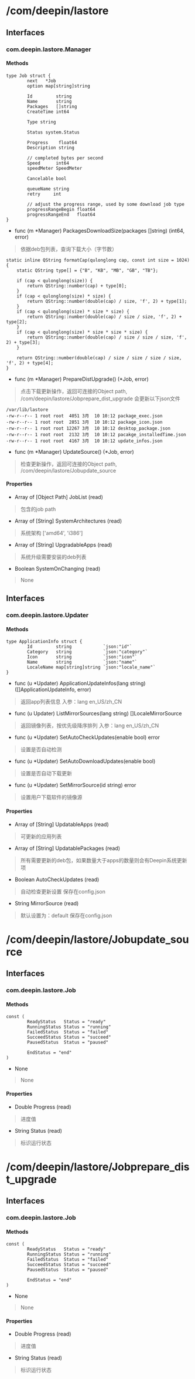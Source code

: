 # /com/deepin/lastore
## Interfaces
### com.deepin.lastore.Manager
#### Methods

```
type Job struct {
        next   *Job
        option map[string]string

        Id         string
        Name       string
        Packages   []string
        CreateTime int64

        Type string

        Status system.Status

        Progress    float64
        Description string

        // completed bytes per second
        Speed      int64
        speedMeter SpeedMeter

        Cancelable bool

        queueName string
        retry     int

        // adjust the progress range, used by some download job type
        progressRangeBegin float64
        progressRangeEnd   float64
}
```

- func (m *Manager) PackagesDownloadSize(packages []string) (int64, error)
> 依据deb包列表，查询下载大小（字节数）
```
static inline QString formatCap(qulonglong cap, const int size = 1024)
{
    static QString type[] = {"B", "KB", "MB", "GB", "TB"};

    if (cap < qulonglong(size)) {
        return QString::number(cap) + type[0];
    }
    if (cap < qulonglong(size) * size) {
        return QString::number(double(cap) / size, 'f', 2) + type[1];
    }
    if (cap < qulonglong(size) * size * size) {
        return QString::number(double(cap) / size / size, 'f', 2) + type[2];
    }
    if (cap < qulonglong(size) * size * size * size) {
        return QString::number(double(cap) / size / size / size, 'f', 2) + type[3];
    }

    return QString::number(double(cap) / size / size / size / size, 'f', 2) + type[4];
}
```

- func (m *Manager) PrepareDistUpgrade() (*Job, error)
> 点击下载更新操作，返回可连接的Object path, /com/deepin/lastore/Jobprepare_dist_upgrade
> 会更新以下json文件
```
/var/lib/lastore
-rw-r--r-- 1 root root  4051 3月  10 10:12 package_exec.json
-rw-r--r-- 1 root root  2851 3月  10 10:12 package_icon.json
-rw-r--r-- 1 root root 12267 3月  10 10:12 desktop_package.json
-rw-r--r-- 1 root root  2132 3月  10 10:12 pacakge_installedTime.json
-rw-r--r-- 1 root root  4167 3月  10 10:12 update_infos.json
```

- func (m *Manager) UpdateSource() (*Job, error)
> 检查更新操作，返回可连接的Object path, /com/deepin/lastore/Jobupdate_source

#### Properties

- Array of [Object Path] JobList (read)
> 包含的job path

- Array of [String] SystemArchitectures (read) 
> 系统架构 ['amd64', 'i386']

- Array of [String] UpgradableApps (read)
> 系统升级需要安装的deb列表

- Boolean SystemOnChanging (read)
> None

## Interfaces
### com.deepin.lastore.Updater
#### Methods

```
type ApplicationInfo struct {
        Id         string            `json:"id"`
        Category   string            `json:"category"`
        Icon       string            `json:"icon"`
        Name       string            `json:"name"`
        LocaleName map[string]string `json:"locale_name"`
}
```

- func (u *Updater) ApplicationUpdateInfos(lang string) ([]ApplicationUpdateInfo, error)
> 返回app列表信息
> 入参：lang en_US/zh_CN

- func (u Updater) ListMirrorSources(lang string) []LocaleMirrorSource
> 返回镜像列表，按优先级降序排列
> 入参：lang en_US/zh_CN

- func (u *Updater) SetAutoCheckUpdates(enable bool) error
> 设置是否自动检测

- func (u *Updater) SetAutoDownloadUpdates(enable bool)
> 设置是否自动下载更新

- func (u *Updater) SetMirrorSource(id string) error
> 设置用户下载软件的镜像源


#### Properties

- Array of [String] UpdatableApps (read)
> 可更新的应用列表

- Array of [String] UpdatablePackages (read)
> 所有需要更新的deb包，如果数量大于apps的数量则会有Deepin系统更新项

- Boolean AutoCheckUpdates (read)
> 自动检查更新设置 保存在config.json

- String MirrorSource (read)
> 默认设置为：default 保存在config.json

# /com/deepin/lastore/Jobupdate_source
## Interfaces
### com.deepin.lastore.Job
#### Methods

```
const (
        ReadyStatus   Status = "ready"
        RunningStatus Status = "running"
        FailedStatus  Status = "failed"
        SucceedStatus Status = "succeed"
        PausedStatus  Status = "paused"

        EndStatus = "end"
)

```

- None
> None

#### Properties

- Double Progress (read)
> 进度值

- String Status (read)
> 标识运行状态

# /com/deepin/lastore/Jobprepare_dist_upgrade
## Interfaces
### com.deepin.lastore.Job
#### Methods

```
const (
        ReadyStatus   Status = "ready"
        RunningStatus Status = "running"
        FailedStatus  Status = "failed"
        SucceedStatus Status = "succeed"
        PausedStatus  Status = "paused"

        EndStatus = "end"
)

```

- None
> None

#### Properties

- Double Progress (read)
> 进度值

- String Status (read)
> 标识运行状态
